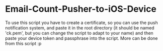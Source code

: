 Email-Count-Pusher-to-iOS-Device
================================

To use this script you have to create a certificate, so you can use the push notification system, and paste it in the root directory (it should be named 'ck.pem', but you can change the script to adapt to your name) and then paste your device token and passphrase into the script. More can be done from this script :p
